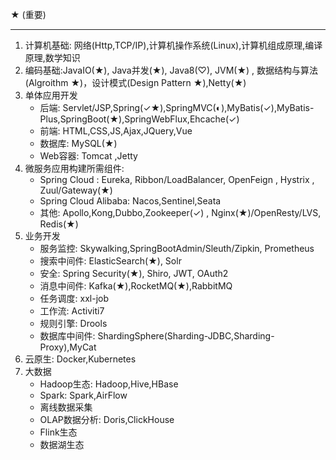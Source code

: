 

★ (重要)

---


1. 计算机基础: 网络(Http,TCP/IP),计算机操作系统(Linux),计算机组成原理,编译原理,数学知识
2. 编码基础:JavaIO(★), Java并发(★), Java8(♡), JVM(★) , 数据结构与算法(Algroithm ★)，设计模式(Design Pattern ★),Netty(★)
3. 单体应用开发
   - 后端: Servlet/JSP,Spring(✓★),SpringMVC(◐),MyBatis(✓),MyBatis-Plus,SpringBoot(★),SpringWebFlux,Ehcache(✓)
   - 前端: HTML,CSS,JS,Ajax,JQuery,Vue
   - 数据库: MySQL(★)
   - Web容器: Tomcat ,Jetty
4. 微服务应用构建所需组件: 
   - Spring Cloud : Eureka, Ribbon/LoadBalancer, OpenFeign , Hystrix , Zuul/Gateway(★)
   - Spring Cloud Alibaba: Nacos,Sentinel,Seata
   - 其他: Apollo,Kong,Dubbo,Zookeeper(✓) , Nginx(★)/OpenResty/LVS, Redis(★)
5. 业务开发
   - 服务监控: Skywalking,SpringBootAdmin/Sleuth/Zipkin, Prometheus
   - 搜索中间件: ElasticSearch(★), Solr
   - 安全: Spring Security(★), Shiro, JWT, OAuth2
   - 消息中间件: Kafka(★),RocketMQ(★),RabbitMQ
   - 任务调度: xxl-job
   - 工作流: Activiti7
   - 规则引擎: Drools
   - 数据库中间件: ShardingSphere(Sharding-JDBC,Sharding-Proxy),MyCat
6. 云原生: Docker,Kubernetes
7. 大数据
   - Hadoop生态: Hadoop,Hive,HBase
   - Spark: Spark,AirFlow
   - 离线数据采集
   - OLAP数据分析: Doris,ClickHouse
   - Flink生态
   - 数据湖生态

